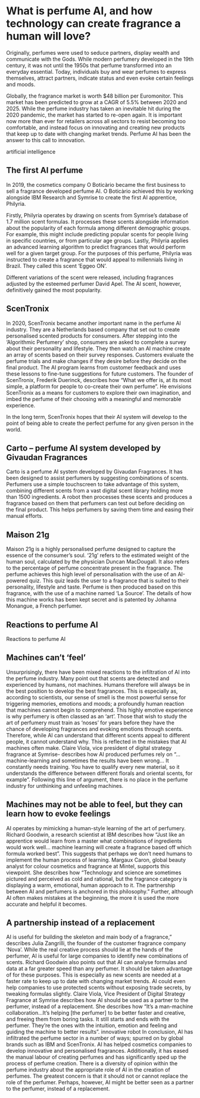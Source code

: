 # What is perfume AI, and how technology can create fragrance a human will love?
Originally, perfumes were used to seduce partners, display wealth and communicate with the Gods. While modern perfumery developed in the 19th century, it was not until the 1950s that perfume transformed into an everyday essential. Today, individuals buy and wear perfumes to express themselves, attract partners, indicate status and even evoke certain feelings and moods.

Globally, the fragrance market is worth $48 billion per Euromonitor. This market has been predicted to grow at a CAGR of 5.5% between 2020 and 2025. While the perfume industry has taken an inevitable hit during the 2020 pandemic, the market has started to re-open again. It is important now more than ever for retailers across all sectors to resist becoming too comfortable, and instead focus on innovating and creating new products that keep up to date with changing market trends. Perfume AI has been the answer to this call to innovation.

artificial intelligence
## The first AI perfume
In 2019, the cosmetics company O Boticàrio became the first business to sell a fragrance developed perfume AI. O Boticàrio achieved this by working alongside IBM Research and Symrise to create the first AI apprentice, Philyria.

Firstly, Philyria operates by drawing on scents from Symrise’s database of 1.7 million scent formulas. It processes these scents alongside information about the popularity of each formula among different demographic groups. For example, this might include predicting popular scents for people living in specific countries, or from particular age groups. Lastly, Philyria applies an advanced learning algorithm to predict fragrances that would perform well for a given target group. For the purposes of this perfume, Philyria was instructed to create a fragrance that would appeal to millennials living in Brazil. They called this scent ‘Eggeo ON’.

Different variations of the scent were released, including fragrances adjusted by the esteemed perfumer David Apel. The AI scent, however, definitively gained the most popularity.

## ScenTronix
In 2020, ScenTronix became another important name in the perfume Al industry. They are a Netherlands based company that set out to create personalised scented products for consumers. After stepping into the ‘Algorithmic Perfumery’ shop, consumers are asked to complete a survey about their personality and lifestyle. They then watch an AI machine create an array of scents based on their survey responses. Customers evaluate the perfume trials and make changes if they desire before they decide on the final product. The AI program learns from customer feedback and uses these lessons to fine-tune suggestions for future customers. The founder of ScenTronix, Frederik Duerinck, describes how “What we offer is, at its most simple, a platform for people to co-create their own perfume”. He envisions ScenTronix as a means for customers to explore their own imagination, and imbed the perfume of their choosing with a meaningful and memorable experience.

In the long term, ScenTronix hopes that their AI system will develop to the point of being able to create the perfect perfume for any given person in the world.

## Carto – perfume AI system developed by Givaudan Fragrances
Carto is a perfume AI system developed by Givaudan Fragrances. It has been designed to assist perfumers by suggesting combinations of scents. Perfumers use a simple touchscreen to take advantage of this system, combining different scents from a vast digital scent library holding more than 1500 ingredients. A robot then processes these scents and produces a fragrance based on them that perfumers can test out before deciding on the final product. This helps perfumers by saving them time and easing their manual efforts.

## Maison 21g
Maison 21g is a highly personalised perfume designed to capture the essence of the consumer’s soul. ‘21g’ refers to the estimated weight of the human soul, calculated by the physician Duncan MacDougall. It also refers to the percentage of perfume concentrate present in the fragrance. The perfume achieves this high level of personalisation with the use of an AI-powered quiz. This quiz leads the user to a fragrance that is suited to their personality, lifestyle and taste. Perfume is then produced based on this fragrance, with the use of a machine named ‘La Source’. The details of how this machine works has been kept secret and is patented by Johanna Monangue, a French perfumer.

## Reactions to perfume AI
Reactions to perfume AI
## Machines can’t ‘feel’
Unsurprisingly, there have been mixed reactions to the infiltration of AI into the perfume industry. Many point out that scents are detected and experienced by humans, not machines. Humans therefore will always be in the best position to develop the best fragrances. This is especially as, according to scientists, our sense of smell is the most powerful sense for triggering memories, emotions and moods; a profoundly human reaction that machines cannot begin to comprehend. This highly emotive experience is why perfumery is often classed as an ‘art’. Those that wish to study the art of perfumery must train as ‘noses’ for years before they have the chance of developing fragrances and evoking emotions through scents. Therefore, while AI can understand that different scents appeal to different people, it cannot understand why. This is reflected in the mistakes that AI machines often make. Claire Viola, vice president of digital strategy fragrance at Symrise- describes how AI produced perfumes rely on “… machine-learning and sometimes the results have been wrong… It constantly needs training. You have to qualify every new material, so it understands the difference between different florals and oriental scents, for example”. Following this line of argument, there is no place in the perfume industry for unthinking and unfeeling machines.
## Machines may not be able to feel, but they can learn how to evoke feelings
AI operates by mimicking a human-style learning of the art of perfumery. Richard Goodwin, a research scientist at IBM describes how “Just like an apprentice would learn from a master what combinations of ingredients would work well… machine learning will create a fragrance based off which formula worked best”. This suggests that perhaps we don’t need humans to implement the human process of learning. Margaux Caron, global beauty analyst for colour cosmetics and fragrance at Mintel, supports this viewpoint. She describes how “Technology and science are sometimes pictured and perceived as cold and rational, but the fragrance category is displaying a warm, emotional, human approach to it. The partnership between AI and perfumers is anchored in this philosophy.” Further, although AI often makes mistakes at the beginning, the more it is used the more accurate and helpful it becomes.
## A partnership instead of a replacement
AI is useful for building the skeleton and main body of a fragrance,” describes Julia Zangrilli, the founder of the customer fragrance company ‘Nova’. While the real creative process should lie at the hands of the perfumer, AI is useful for large companies to identify new combinations of scents. Richard Goodwin also points out that AI can analyse formulas and data at a far greater speed than any perfumer. It should be taken advantage of for these purposes. This is especially as new scents are needed at a faster rate to keep up to date with changing market trends. AI could even help companies to use protected scents without exposing trade secrets, by tweaking formulas slightly. Claire Viola, Vice President of Digital Strategy Fragrance at Symrise describes how AI should be used as a partner to the perfumer, instead of a replacement. She describes how “It’s a man-machine collaboration…It’s helping [the perfumer] to be better faster and creative, and freeing them from boring tasks. It still starts and ends with the perfumer. They’re the ones with the intuition, emotion and feeling and guiding the machine to better results”.
innovative robot
In conclusion, AI has infiltrated the perfume sector in a number of ways; spurred on by global brands such as IBM and ScenTronix. AI has helped cosmetics companies to develop innovative and personalised fragrances. Additionally, it has eased the manual labour of creating perfumes and has significantly sped up the process of perfume creation. There is a diversity of opinion within the perfume industry about the appropriate role of AI in the creation of perfumes. The greatest concern is that it should not or cannot replace the role of the perfumer. Perhaps, however, AI might be better seen as a partner to the perfumer, instead of a replacement.
